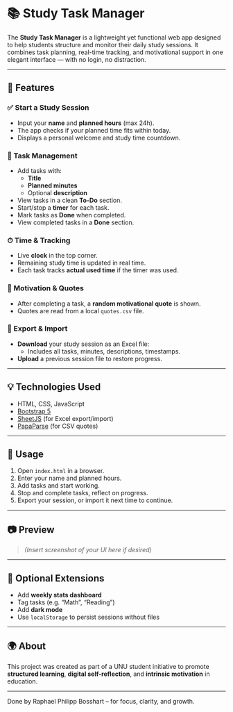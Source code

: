 # 📚 Study Task Manager

The **Study Task Manager** is a lightweight yet functional web app designed to help students structure and monitor their daily study sessions. It combines task planning, real-time tracking, and motivational support in one elegant interface — with no login, no distraction.

---

## 🚀 Features

### ✅ Start a Study Session
- Input your **name** and **planned hours** (max 24h).
- The app checks if your planned time fits within today.
- Displays a personal welcome and study time countdown.

### 📝 Task Management
- Add tasks with:
  - **Title**
  - **Planned minutes**
  - Optional **description**
- View tasks in a clean **To-Do** section.
- Start/stop a **timer** for each task.
- Mark tasks as **Done** when completed.
- View completed tasks in a **Done** section.

### ⏱ Time & Tracking
- Live **clock** in the top corner.
- Remaining study time is updated in real time.
- Each task tracks **actual used time** if the timer was used.

### 🎯 Motivation & Quotes
- After completing a task, a **random motivational quote** is shown.
- Quotes are read from a local `quotes.csv` file.

### 📁 Export & Import
- **Download** your study session as an Excel file:
  - Includes all tasks, minutes, descriptions, timestamps.
- **Upload** a previous session file to restore progress.

---

## 💡 Technologies Used

- HTML, CSS, JavaScript
- [Bootstrap 5](https://getbootstrap.com/)
- [SheetJS](https://sheetjs.com/) (for Excel export/import)
- [PapaParse](https://www.papaparse.com/) (for CSV quotes)

---

## 🧠 Usage

1. Open `index.html` in a browser.
2. Enter your name and planned hours.
3. Add tasks and start working.
4. Stop and complete tasks, reflect on progress.
5. Export your session, or import it next time to continue.

---

## 📷 Preview

> *(Insert screenshot of your UI here if desired)*

---

## 🔧 Optional Extensions

- Add **weekly stats dashboard**
- Tag tasks (e.g. “Math”, “Reading”)
- Add **dark mode**
- Use `localStorage` to persist sessions without files

---

## 🌍 About

This project was created as part of a UNU student initiative to promote **structured learning**, **digital self-reflection**, and **intrinsic motivation** in education.

---

Done by Raphael Philipp Bosshart – for focus, clarity, and growth.



